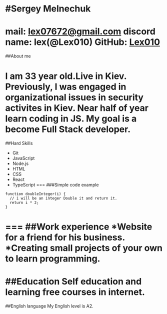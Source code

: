 
#Sergey Melnechuk
===
mail: lex07672@gmail.com
discord name: lex(@Lex010)
GitHub: [Lex010](https://github.com/Lex010)
===
##About me

I am 33 year old.Live in Kiev. Previously, I was engaged in organizational issues in security activites in Kiev. Near half of year learn coding in JS. My goal is a become Full Stack developer.
===
##Hard Skills
* Git
* JavaScript
* Node.js
* HTML
* CSS
* React
* TypeScript
===
###Simple code example
```
function doubleInteger(i) {
  // i will be an integer Double it and return it.
  return i * 2;
}
```
===
##Work experience
*Website for a friend for his business. 
*Creating small projects of your own to learn programming.
===
##Education
Self education and learning free courses in internet.
===
##English language 
My English level is A2.
